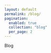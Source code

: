 ```yaml
---
layout: default
permalink: /blog/
pagination:
  enabled: true
  collection: "blog"
  per_page: 2
---
```


Blog